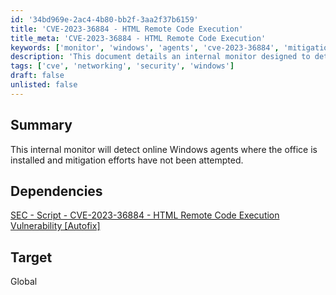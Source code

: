 ```yaml
---
id: '34bd969e-2ac4-4b80-bb2f-3aa2f37b6159'
title: 'CVE-2023-36884 - HTML Remote Code Execution'
title_meta: 'CVE-2023-36884 - HTML Remote Code Execution'
keywords: ['monitor', 'windows', 'agents', 'cve-2023-36884', 'mitigation']
description: 'This document details an internal monitor designed to detect online Windows agents where the office is installed, and where mitigation efforts for vulnerabilities have not been attempted.'
tags: ['cve', 'networking', 'security', 'windows']
draft: false
unlisted: false
---
```


## Summary

This internal monitor will detect online Windows agents where the office is installed and mitigation efforts have not been attempted.

## Dependencies

[SEC - Script - CVE-2023-36884 - HTML Remote Code Execution Vulnerability [Autofix]](<../scripts/CVE-2023-36884 - HTML Remote Code Execution Vulnerability Autofix.md>)

## Target

Global



